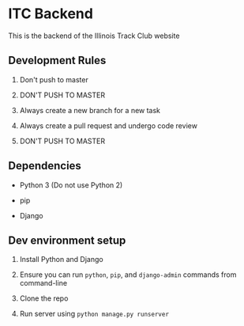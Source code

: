 # ITC Backend

This is the backend of the Illinois Track Club website

## Development Rules

1. Don't push to master

2. DON'T PUSH TO MASTER

3. Always create a new branch for a new task

4. Always create a pull request and undergo code review

5. DON'T PUSH TO MASTER

## Dependencies

* Python 3 (Do not use Python 2)

* pip

* Django

## Dev environment setup

1. Install Python and Django

2. Ensure you can run `python`, `pip`, and `django-admin` commands from command-line

3. Clone the repo

4. Run server using `python manage.py runserver`
